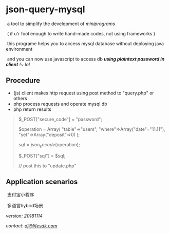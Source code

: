 # json-query-mysql

​	a tool to simplify the development of *miniprograms*

​	( if u'r fool enough to write hand-made codes, not using frameworks )

​	this programe helps you to access mysql database without deploying java environment

​	and you can now use javascript to access db ***using plaintext password in client*** *!~ lol*



## Procedure

 - (js) client makes http request using post method to "query.php" or others
 - php process requests and operate mysql db
 - php return results

> $_POST["secure_code"] = "password";
> 
> 
> $operation = Array( "table"=>"users", "where"=>Array("date"="11.11"), "set"=>Array("deposit"=>0) );
> 
> $sql = json_encode($operation);
> 
> $_POST["sql"] = $sql;
> 
> // post this to "update.php"



## Application scenarios

​	支付宝小程序

​	多语言hybrid场景



*version: 20181114*

*contact: dj@lifesdk.com*


